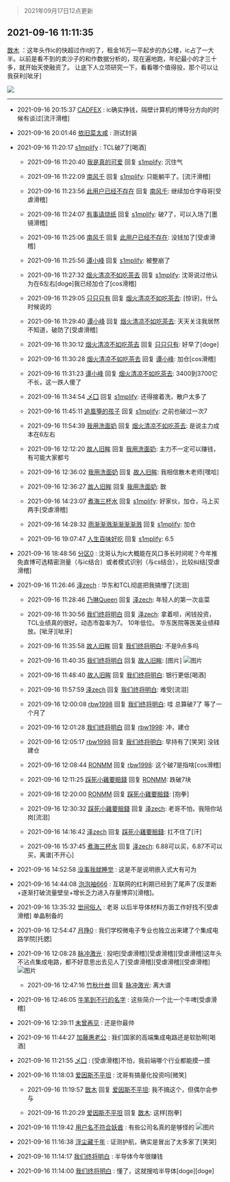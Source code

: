 > 2021年09月17日12点更新
<link rel="stylesheet" href="https://cdn.jsdelivr.net/gh/taotie6/sampleJSON@main/css/photo_show.css">
<meta name="referrer" content="no-referrer" />


 ## 2021-09-16 11:11:35 

 [㪚木](https://www.coolapk.com/feed/30021585?shareKey=MzkxM2M0NTQ1NDQyNjE0MmMxNGE~) ：这年头作ic的快超过作it的了，租金16万一平起步的办公楼，ic占了一大半。以前是看不到的卖沙子的和作数据分析的，现在遍地跑，年纪最小的才三十多，就开始天使融资了。
让底下人立项研究一下，看看哪个值得投，那个可以让我获利[呲牙] 

<div class="album">
<img class="img-item" src="https://image.coolapk.com/feed/2021/0916/11/1081091_94b752d0_1886_8434@3325x2494.jpeg" />
</div>

 ------- 

- 2021-09-16 20:15:37 [CADFEX](uid=2344116) : ic确实挣钱，隔壁计算机的博导分方向的时候有谈过[流汗滑稽] 

- 2021-09-16 20:01:46 [依旧菜太咸](uid=1600968) : 测试封装 

- 2021-09-16 11:20:17 [s1mplify](uid=1732022) : TCL破7了[喝酒] 

    - 2021-09-16 11:20:40 [我是真的可爱](uid=731138) 回复 [s1mplify](uid=1732022): 沉住气 

    - 2021-09-16 11:22:09 [南风千](uid=2834132) 回复 [s1mplify](uid=1732022): 只能躺平了。[流汗滑稽] 

    - 2021-09-16 11:23:56 [此用户已经不存在](uid=644762) 回复 [南风千](uid=2834132): 继续加仓字母哥[受虐滑稽] 

    - 2021-09-16 11:24:07 [有事请烧纸](uid=1802946) 回复 [s1mplify](uid=1732022): 破7了，可以入场了[墨镜滑稽] 

    - 2021-09-16 11:25:06 [南风千](uid=2834132) 回复 [此用户已经不存在](uid=644762): 没钱加了[受虐滑稽] 

    - 2021-09-16 11:25:56 [谭小峰](uid=2924176) 回复 [s1mplify](uid=1732022): 被整崩了 

    - 2021-09-16 11:27:32 [烟火清凉不如吃茶去](uid=4279524) 回复 [s1mplify](uid=1732022): 沈哥说过他认为在6左右[doge]我已经加仓了[cos滑稽] 

    - 2021-09-16 11:29:05 [只只只有](uid=2467028) 回复 [烟火清凉不如吃茶去](uid=4279524): [惊讶]，什么时候说的 

    - 2021-09-16 11:29:40 [谭小峰](uid=2924176) 回复 [烟火清凉不如吃茶去](uid=4279524): 天天关注我居然不知道，破防了[受虐滑稽] 

    - 2021-09-16 11:30:12 [烟火清凉不如吃茶去](uid=4279524) 回复 [只只只有](uid=2467028): 好早了[doge] 

    - 2021-09-16 11:30:28 [烟火清凉不如吃茶去](uid=4279524) 回复 [谭小峰](uid=2924176): 加仓[cos滑稽] 

    - 2021-09-16 11:31:23 [谭小峰](uid=2924176) 回复 [烟火清凉不如吃茶去](uid=4279524): 3400到3700它不长，这一跌人傻了 

    - 2021-09-16 11:34:54 [乄囗](uid=759206) 回复 [s1mplify](uid=1732022): 还得接着洗，散户太多了 

    - 2021-09-16 11:45:11 [追風箏的孩子](uid=783549) 回复 [s1mplify](uid=1732022): 之前也破过一次7 

    - 2021-09-16 11:54:39 [我用洗面奶](uid=959542) 回复 [烟火清凉不如吃茶去](uid=4279524): 是说主力成本在6左右 

    - 2021-09-16 12:12:20 [故人旧眸](uid=5481001) 回复 [我用洗面奶](uid=959542): 主力不一定可以赚钱，有可能大家都亏 

    - 2021-09-16 12:36:02 [我用洗面奶](uid=959542) 回复 [故人旧眸](uid=5481001): 我相信散木老师[嘿哈] 

    - 2021-09-16 12:36:27 [故人旧眸](uid=5481001) 回复 [我用洗面奶](uid=959542): 㪚 

    - 2021-09-16 14:23:07 [煮海三杯水](uid=695018) 回复 [s1mplify](uid=1732022): 好家伙，加仓，马上买两手[受虐滑稽] 

    - 2021-09-16 14:28:32 [雨渐渐溅渐渐渐渐溅](uid=2384512) 回复 [s1mplify](uid=1732022): 加仓 

    - 2021-09-16 19:07:47 [人生百味好吃](uid=1299034) 回复 [s1mplify](uid=1732022): 6.5 

- 2021-09-16 18:48:56 [分区0](uid=11551076) : 沈哥认为ic大概能在风口多长时间呢？今年推免直博可选精密测量（与ic结合）或者模式识别（与cs结合），比较纠结[受虐滑稽] 

- 2021-09-16 11:26:46 [泽zech](uid=597954) : 华东和TCL彻底把我搞懵了[流泪] 

    - 2021-09-16 11:28:46 [乃琳Queen](uid=2370903) 回复 [泽zech](uid=597954): 年轻人的第一次韭菜 

    - 2021-09-16 11:30:56 [我们终将明白](uid=3083973) 回复 [泽zech](uid=597954): 拿着呗，闲钱投资，TCL业绩真的很好。动态市盈率为7。
10年低位。
华东医院等医美业绩释放。[呲牙][呲牙] 

    - 2021-09-16 11:35:58 [故人旧眸](uid=5481001) 回复 [我们终将明白](uid=3083973): 不是9点多吗 

    - 2021-09-16 11:40:35 [我们终将明白](uid=3083973) 回复 [故人旧眸](uid=5481001): [图片] ![图片](https://image.coolapk.com/feed/2021/0916/11/3083973_a681d8a1_3633_6442@1080x2400.jpeg)

    - 2021-09-16 11:48:40 [故人旧眸](uid=5481001) 回复 [我们终将明白](uid=3083973): 银行更低[喝酒] 

    - 2021-09-16 11:57:59 [泽zech](uid=597954) 回复 [我们终将明白](uid=3083973): 难受[流泪] 

    - 2021-09-16 12:00:08 [rbw1998](uid=602980) 回复 [我们终将明白](uid=3083973): 哇 总算破7了 等了一个月了 

    - 2021-09-16 12:01:28 [我们终将明白](uid=3083973) 回复 [rbw1998](uid=602980): 冲，建仓 

    - 2021-09-16 12:05:17 [rbw1998](uid=602980) 回复 [我们终将明白](uid=3083973): 早持有了[笑哭] 没钱建仓 

    - 2021-09-16 12:08:44 [RONMM](uid=7053181) 回复 [rbw1998](uid=602980): 这个破7是指啥[cos滑稽] 

    - 2021-09-16 12:11:25 [踩死小雞要賠錢](uid=2375908) 回复 [RONMM](uid=7053181): 跌破7块 

    - 2021-09-16 12:20:00 [RONMM](uid=7053181) 回复 [踩死小雞要賠錢](uid=2375908): [抱拳] 

    - 2021-09-16 12:30:32 [踩死小雞要賠錢](uid=2375908) 回复 [泽zech](uid=597954): 老哥不怕，我陪你站岗[流泪] 

    - 2021-09-16 14:16:42 [泽zech](uid=597954) 回复 [踩死小雞要賠錢](uid=2375908): 扛不住了[汗] 

    - 2021-09-16 15:37:45 [煮海三杯水](uid=695018) 回复 [泽zech](uid=597954): 6.88可以买，6.87不可以买，离谱[不开心] 

- 2021-09-16 14:52:58 [没事我就睡觉](uid=794606) : 这是不是说明嵌入式大有可为 

- 2021-09-16 14:44:08 [泡泡袖666](uid=2844894) : 互联网的红利期已经到了尾声了(反垄断+逐渐打破流量壁垒+增长乏力进入存量博弈)[滑稽]。 

- 2021-09-16 13:35:32 [丗间俗人](uid=1114269) : 老哥 以后半导体材料方面工作好找不[受虐滑稽] 单晶制备的 

- 2021-09-16 12:54:47 [月挣0](uid=2517331) : 我们学校微电子专业也独立出来建了个集成电路学院[托腮] 

- 2021-09-16 12:08:28 [脉冲激光](uid=1825566) : 投吧[受虐滑稽][受虐滑稽][受虐滑稽]这年头不沾点集成电路，都不好意思出去见人了[受虐滑稽][受虐滑稽][受虐滑稽] ![图片](https://image.coolapk.com/feed/2021/0916/12/1825566_5307_9524@1366x528.jpg)

    - 2021-09-16 12:47:16 [竹秋什叁](uid=2319428) 回复 [脉冲激光](uid=1825566): 离大谱 

- 2021-09-16 12:46:05 [牛笔到不行的名字](uid=2374460) : 这些简介一个比一个牛啤[受虐滑稽] 

- 2021-09-16 12:39:11 [未曾再见](uid=666403) : 还是你最帅 

- 2021-09-16 11:44:27 [加藤惠老公](uid=1266680) : 我们国家的高端集成电路还是软肋啊[喝酒] 

- 2021-09-16 11:21:55 [乄囗](uid=759206) : [受虐滑稽]不怕，我前端哪个行业都能摸一摸 

- 2021-09-16 11:18:03 [爱因斯不平坦](uid=834251) : 沈哥有搞量化投资吗[微笑] 

    - 2021-09-16 11:19:57 [㪚木](uid=1081091) 回复 [爱因斯不平坦](uid=834251): 我不搞这个，但偶尔会参与 

    - 2021-09-16 11:20:29 [爱因斯不平坦](uid=834251) 回复 [㪚木](uid=1081091): 这样[抱拳] 

- 2021-09-16 11:19:42 [用户名不符合妖酋](uid=1105274) : 有些公司名真的是够怪的 ![图片](https://image.coolapk.com/feed/2021/0916/11/1105274_82970519_2381_3951@500x383.jpeg)

- 2021-09-16 11:16:38 [浮尘藏千年](uid=618671) : 证测护航，确实是冒出了太多家了[笑哭] 

- 2021-09-16 11:14:17 [我们终将明白](uid=3083973) : 半导体今年很赚钱 

- 2021-09-16 11:14:00 [我们终将明白](uid=3083973) : 懂了，这就搜哈半导体[doge][doge] 

